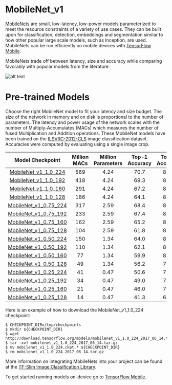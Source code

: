 # MobileNet_v1

[MobileNets](https://arxiv.org/abs/1704.04861) are small, low-latency, low-power models parameterized to meet the resource constraints of a variety of use cases. They can be built upon for classification, detection, embeddings and segmentation similar to how other popular large scale models, such as Inception, are used. MobileNets can be run efficiently on mobile devices with [TensorFlow Mobile](https://www.tensorflow.org/mobile/).

MobileNets trade off between latency, size and accuracy while comparing favorably with popular models from the literature.

![alt text](https://github.com/tensorflow/models/tree/master/slim/nets/mobilenet_v1.png, "MobileNet Graph")

# Pre-trained Models

Choose the right MobileNet model to fit your latency and size budget. The size of the network in memory and on disk is proportional to the number of parameters. The latency and power usage of the network scales with the number of Multiply-Accumulates (MACs) which measures the number of fused Multiplication and Addition operations. These MobileNet models have been trained on the
[ILSVRC-2012-CLS](http://www.image-net.org/challenges/LSVRC/2012/)
image classification dataset. Accuracies were computed by evaluating using a single image crop.

Model Checkpoint | Million MACs | Million Parameters | Top-1 Accuracy| Top-5 Accuracy |
:----:|:------------:|:----------:|:-------:|:-------:|
[MobileNet_v1_1.0_224](http://download.tensorflow.org/models/mobilenet_v1_1.0_224_2017_06_14.tar.gz)|569|4.24|70.7|89.5|
[MobileNet_v1_1.0_192](http://download.tensorflow.org/models/mobilenet_v1_1.0_192_2017_06_14.tar.gz)|418|4.24|69.3|88.9|
[MobileNet_v1_1.0_160](http://download.tensorflow.org/models/mobilenet_v1_1.0_160_2017_06_14.tar.gz)|291|4.24|67.2|87.5|
[MobileNet_v1_1.0_128](http://download.tensorflow.org/models/mobilenet_v1_1.0_128_2017_06_14.tar.gz)|186|4.24|64.1|85.3|
[MobileNet_v1_0.75_224](http://download.tensorflow.org/models/mobilenet_v1_0.75_224_2017_06_14.tar.gz)|317|2.59|68.4|88.2|
[MobileNet_v1_0.75_192](http://download.tensorflow.org/models/mobilenet_v1_0.75_192_2017_06_14.tar.gz)|233|2.59|67.4|87.3|
[MobileNet_v1_0.75_160](http://download.tensorflow.org/models/mobilenet_v1_0.75_160_2017_06_14.tar.gz)|162|2.59|65.2|86.1|
[MobileNet_v1_0.75_128](http://download.tensorflow.org/models/mobilenet_v1_0.75_128_2017_06_14.tar.gz)|104|2.59|61.8|83.6|
[MobileNet_v1_0.50_224](http://download.tensorflow.org/models/mobilenet_v1_0.50_224_2017_06_14.tar.gz)|150|1.34|64.0|85.4|
[MobileNet_v1_0.50_192](http://download.tensorflow.org/models/mobilenet_v1_0.50_192_2017_06_14.tar.gz)|110|1.34|62.1|84.0|
[MobileNet_v1_0.50_160](http://download.tensorflow.org/models/mobilenet_v1_0.50_160_2017_06_14.tar.gz)|77|1.34|59.9|82.5|
[MobileNet_v1_0.50_128](http://download.tensorflow.org/models/mobilenet_v1_0.50_128_2017_06_14.tar.gz)|49|1.34|56.2|79.6|
[MobileNet_v1_0.25_224](http://download.tensorflow.org/models/mobilenet_v1_0.25_224_2017_06_14.tar.gz)|41|0.47|50.6|75.0|
[MobileNet_v1_0.25_192](http://download.tensorflow.org/models/mobilenet_v1_0.25_192_2017_06_14.tar.gz)|34|0.47|49.0|73.6|
[MobileNet_v1_0.25_160](http://download.tensorflow.org/models/mobilenet_v1_0.25_160_2017_06_14.tar.gz)|21|0.47|46.0|70.7|
[MobileNet_v1_0.25_128](http://download.tensorflow.org/models/mobilenet_v1_0.25_128_2017_06_14.tar.gz)|14|0.47|41.3|66.2|


Here is an example of how to download the MobileNet_v1_1.0_224 checkpoint:

```shell
$ CHECKPOINT_DIR=/tmp/checkpoints
$ mkdir ${CHECKPOINT_DIR}
$ wget http://download.tensorflow.org/models/mobilenet_v1_1.0_224_2017_06_14.tar.gz
$ tar -xvf mobilenet_v1_1.0_224_2017_06_14.tar.gz
$ mv mobilenet_v1_1.0_224.ckpt.* ${CHECKPOINT_DIR}
$ rm mobilenet_v1_1.0_224_2017_06_14.tar.gz
```
More information on integrating MobileNets into your project can be found at the [TF-Slim Image Classification Library](https://github.com/tensorflow/models/blob/master/slim/README.md).

To get started running models on-device go to [TensorFlow Mobile](https://www.tensorflow.org/mobile/).
